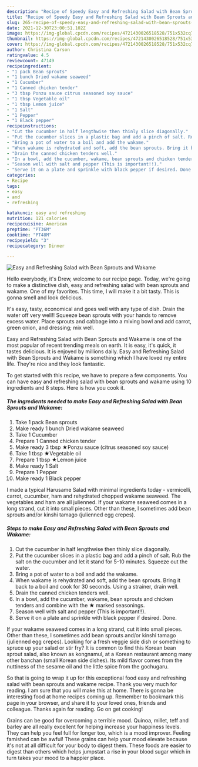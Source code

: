 ```yaml
---
description: "Recipe of Speedy Easy and Refreshing Salad with Bean Sprouts and Wakame"
title: "Recipe of Speedy Easy and Refreshing Salad with Bean Sprouts and Wakame"
slug: 265-recipe-of-speedy-easy-and-refreshing-salad-with-bean-sprouts-and-wakame
date: 2021-12-30T23:00:51.102Z
image: https://img-global.cpcdn.com/recipes/4721430026518528/751x532cq70/easy-and-refreshing-salad-with-bean-sprouts-and-wakame-recipe-main-photo.jpg
thumbnail: https://img-global.cpcdn.com/recipes/4721430026518528/751x532cq70/easy-and-refreshing-salad-with-bean-sprouts-and-wakame-recipe-main-photo.jpg
cover: https://img-global.cpcdn.com/recipes/4721430026518528/751x532cq70/easy-and-refreshing-salad-with-bean-sprouts-and-wakame-recipe-main-photo.jpg
author: Christina Carson
ratingvalue: 4.5
reviewcount: 47149
recipeingredient:
- "1 pack Bean sprouts"
- "1 bunch Dried wakame seaweed"
- "1 Cucumber"
- "1 Canned chicken tender"
- "3 tbsp Ponzu sauce citrus seasoned soy sauce"
- "1 tbsp Vegetable oil"
- "1 tbsp Lemon juice"
- "1 Salt"
- "1 Pepper"
- "1 Black pepper"
recipeinstructions:
- "Cut the cucumber in half lengthwise then thinly slice diagonally."
- "Put the cucumber slices in a plastic bag and add a pinch of salt. Rub the salt on the cucumber and let it stand for 5-10 minutes. Squeeze out the water."
- "Bring a pot of water to a boil and add the wakame."
- "When wakame is rehydrated and soft, add the bean sprouts. Bring it back to a boil and cook for 30 seconds. Using a strainer, drain well."
- "Drain the canned chicken tenders well."
- "In a bowl, add the cucumber, wakame, bean sprouts and chicken tenders and combine with the ★ marked seasonings."
- "Season well with salt and pepper (This is important!!)."
- "Serve it on a plate and sprinkle with black pepper if desired. Done."
categories:
- Recipe
tags:
- easy
- and
- refreshing

katakunci: easy and refreshing 
nutrition: 121 calories
recipecuisine: American
preptime: "PT36M"
cooktime: "PT48M"
recipeyield: "3"
recipecategory: Dinner

---
```



![Easy and Refreshing Salad with Bean Sprouts and Wakame](https://img-global.cpcdn.com/recipes/4721430026518528/751x532cq70/easy-and-refreshing-salad-with-bean-sprouts-and-wakame-recipe-main-photo.jpg)

Hello everybody, it's Drew, welcome to our recipe page. Today, we're going to make a distinctive dish, easy and refreshing salad with bean sprouts and wakame. One of my favorites. This time, I will make it a bit tasty. This is gonna smell and look delicious.

It&#39;s easy, tasty, economical and goes well with any type of dish. Drain the water off very well!! Squeeze bean sprouts with your hands to remove excess water. Place sprouts and cabbage into a mixing bowl and add carrot, green onion, and dressing; mix well.

Easy and Refreshing Salad with Bean Sprouts and Wakame is one of the most popular of recent trending meals on earth. It is easy, it's quick, it tastes delicious. It is enjoyed by millions daily. Easy and Refreshing Salad with Bean Sprouts and Wakame is something which I have loved my entire life. They're nice and they look fantastic.


To get started with this recipe, we have to prepare a few components. You can have easy and refreshing salad with bean sprouts and wakame using 10 ingredients and 8 steps. Here is how you cook it.

<!--inarticleads1-->

##### The ingredients needed to make Easy and Refreshing Salad with Bean Sprouts and Wakame:

1. Take 1 pack Bean sprouts
1. Make ready 1 bunch Dried wakame seaweed
1. Take 1 Cucumber
1. Prepare 1 Canned chicken tender
1. Make ready 3 tbsp ★Ponzu sauce (citrus seasoned soy sauce)
1. Take 1 tbsp ★Vegetable oil
1. Prepare 1 tbsp ★Lemon juice
1. Make ready 1 Salt
1. Prepare 1 Pepper
1. Make ready 1 Black pepper


I made a typical Harusame Salad with minimal ingredients today - vermicelli, carrot, cucumber, ham and rehydrated chopped wakame seaweed. The vegetables and ham are all julienned. If your wakame seaweed comes in a long strand, cut it into small pieces. Other than these, I sometimes add bean sprouts and/or kinshi tamago (julienned egg crepes). 

<!--inarticleads2-->

##### Steps to make Easy and Refreshing Salad with Bean Sprouts and Wakame:

1. Cut the cucumber in half lengthwise then thinly slice diagonally.
1. Put the cucumber slices in a plastic bag and add a pinch of salt. Rub the salt on the cucumber and let it stand for 5-10 minutes. Squeeze out the water.
1. Bring a pot of water to a boil and add the wakame.
1. When wakame is rehydrated and soft, add the bean sprouts. Bring it back to a boil and cook for 30 seconds. Using a strainer, drain well.
1. Drain the canned chicken tenders well.
1. In a bowl, add the cucumber, wakame, bean sprouts and chicken tenders and combine with the ★ marked seasonings.
1. Season well with salt and pepper (This is important!!).
1. Serve it on a plate and sprinkle with black pepper if desired. Done.


If your wakame seaweed comes in a long strand, cut it into small pieces. Other than these, I sometimes add bean sprouts and/or kinshi tamago (julienned egg crepes). Looking for a fresh veggie side dish or something to spruce up your salad or stir fry? It is common to find this Korean bean sprout salad, also known as kongnamul, at a Korean restaurant among many other banchan (small Korean side dishes). Its mild flavor comes from the nuttiness of the sesame oil and the little spice from the gochugaru. 

So that is going to wrap it up for this exceptional food easy and refreshing salad with bean sprouts and wakame recipe. Thank you very much for reading. I am sure that you will make this at home. There is gonna be interesting food at home recipes coming up. Remember to bookmark this page in your browser, and share it to your loved ones, friends and colleague. Thanks again for reading. Go on get cooking!

Grains can be good for overcoming a terrible mood. Quinoa, millet, teff and barley are all really excellent for helping increase your happiness levels. They can help you feel full for longer too, which is a mood improver. Feeling famished can be awful! These grains can help your mood elevate because it's not at all difficult for your body to digest them. These foods are easier to digest than others which helps jumpstart a rise in your blood sugar which in turn takes your mood to a happier place.
